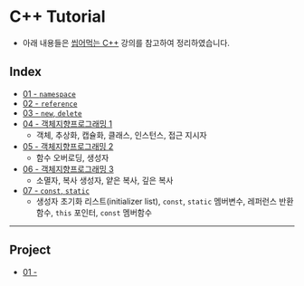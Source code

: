 # C++ Tutorial
* 아래 내용들은 [씹어먹는 C++](https://modoocode.com/135) 강의를 참고하여 정리하였습니다.

## Index
* [01 - `namespace`](./01)
* [02 - `reference`](./02)
* [03 - `new`, `delete`](./03)
* [04 - 객체지향프로그래밍 1](./04)
  * 객체, 추상화, 캡슐화, 클래스, 인스턴스, 접근 지시자
* [05 - 객체지향프로그래밍 2](./05)
  * 함수 오버로딩, 생성자
* [06 - 객체지향프로그래밍 3](./06)
  * 소멸자, 복사 생성자, 얕은 복사, 깊은 복사
* [07 - `const`, `static`](./07)
  * 생성자 초기화 리스트(initializer list), `const`, `static` 멤버변수, 레퍼런스 반환 함수, `this` 포인터, `const` 멤버함수

---
## Project
* [01 - ](./p01)
